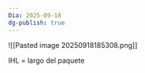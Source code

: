 ```yaml
---
Dia: 2025-09-18
dg-publish: true
---
```

![[Pasted image 20250918185308.png]]

IHL = largo del paquete 